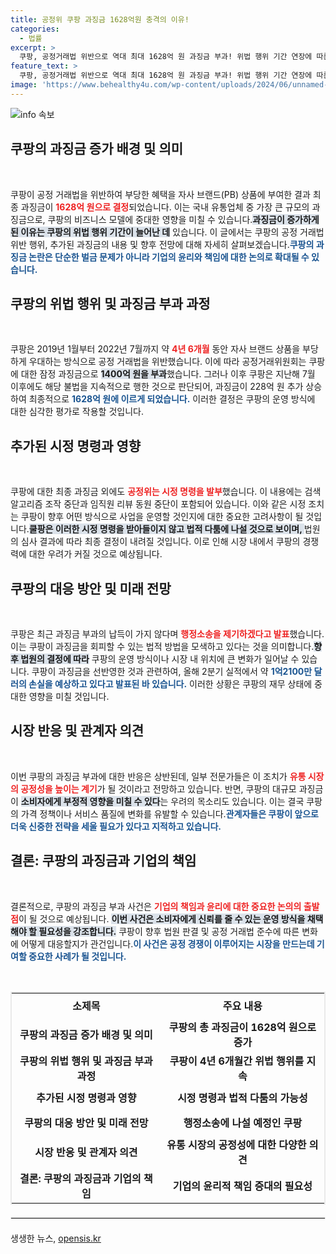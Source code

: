 ```yaml
---
title: 공정위 쿠팡 과징금 1628억원 충격의 이유!
categories:
  - 법률
excerpt: >
  쿠팡, 공정거래법 위반으로 역대 최대 1628억 원 과징금 부과! 위법 행위 기간 연장에 따른 추가 금액과 시정명령이 뒤따르고, 향후 법원 심사가 관건. 실적 반영까지 이어진 이번 사태의 전말은? 클릭해 확인하세요!
feature_text: >
  쿠팡, 공정거래법 위반으로 역대 최대 1628억 원 과징금 부과! 위법 행위 기간 연장에 따른 추가 금액과 시정명령이 뒤따르고, 향후 법원 심사가 관건. 실적 반영까지 이어진 이번 사태의 전말은? 클릭해 확인하세요!
image: 'https://www.behealthy4u.com/wp-content/uploads/2024/06/unnamed-file.png'
---
```


<p><img src="https://www.behealthy4u.com/wp-content/uploads/2024/06/unnamed-file.png" alt="info 속보" /></p>

<h2 data-ke-size="size26">쿠팡의 과징금 증가 배경 및 의미</h2>

<p data-ke-size="size16">&nbsp;</p>

<p>쿠팡이 공정 거래법을 위반하여 부당한 혜택을 자사 브랜드(PB) 상품에 부여한 결과 최종 과징금이 <b><span style="color: #ee2323;">1628억 원으로 결정</span></b>되었습니다. 이는 국내 유통업체 중 가장 큰 규모의 과징금으로, 쿠팡의 비즈니스 모델에 중대한 영향을 미칠 수 있습니다.<b><span style="background-color: #21538527;">과징금이 증가하게 된 이유는 쿠팡의 위법 행위 기간이 늘어난 데</span></b> 있습니다. 이 글에서는 쿠팡의 공정 거래법 위반 행위, 추가된 과징금의 내용 및 향후 전망에 대해 자세히 살펴보겠습니다.<b><span style="color: #1a5490;">쿠팡의 과징금 논란은 단순한 벌금 문제가 아니라 기업의 윤리와 책임에 대한 논의로 확대될 수 있습니다.</span></b></p>

<h2 data-ke-size="size26">쿠팡의 위법 행위 및 과징금 부과 과정</h2>

<p data-ke-size="size16">&nbsp;</p>

<p>쿠팡은 2019년 1월부터 2022년 7월까지 약 <b><span style="color: #ee2323;">4년 6개월</span></b> 동안 자사 브랜드 상품을 부당하게 우대하는 방식으로 공정 거래법을 위반했습니다. 이에 따라 공정거래위원회는 쿠팡에 대한 잠정 과징금으로 <b><span style="background-color: #21538527;">1400억 원을 부과</span></b>했습니다. 그러나 이후 쿠팡은 지난해 7월 이후에도 해당 불법을 지속적으로 행한 것으로 판단되어, 과징금이 228억 원 추가 상승하여 최종적으로 <b><span style="color: #1a5490;">1628억 원에 이르게 되었습니다.</span></b> 이러한 결정은 쿠팡의 운영 방식에 대한 심각한 평가로 작용할 것입니다.</p>

<h2 data-ke-size="size26">추가된 시정 명령과 영향</h2>

<p data-ke-size="size16">&nbsp;</p>

<p>쿠팡에 대한 최종 과징금 외에도 <b><span style="color: #ee2323;">공정위는 시정 명령을 발부</span></b>했습니다. 이 내용에는 검색 알고리즘 조작 중단과 임직원 리뷰 동원 중단이 포함되어 있습니다. 이와 같은 시정 조치는 쿠팡이 향후 어떤 방식으로 사업을 운영할 것인지에 대한 중요한 고려사항이 될 것입니다.<b><span style="background-color: #21538527;">쿨팡은 이러한 시정 명령을 받아들이지 않고 법적 다툼에 나설 것으로 보이며, </span></b>법원의 심사 결과에 따라 최종 결정이 내려질 것입니다. 이로 인해 시장 내에서 쿠팡의 경쟁력에 대한 우려가 커질 것으로 예상됩니다.</p>

<h2 data-ke-size="size26">쿠팡의 대응 방안 및 미래 전망</h2>

<p data-ke-size="size16">&nbsp;</p>

<p>쿠팡은 최근 과징금 부과의 납득이 가지 않다며 <b><span style="color: #ee2323;">행정소송을 제기하겠다고 발표</span></b>했습니다. 이는 쿠팡이 과징금을 회피할 수 있는 법적 방법을 모색하고 있다는 것을 의미합니다.<b><span style="background-color: #21538527;">향후 법원의 결정에 따라</span></b> 쿠팡의 운영 방식이나 시장 내 위치에 큰 변화가 일어날 수 있습니다. 쿠팡이 과징금을 선반영한 것과 관련하여, 올해 2분기 실적에서 약 <b><span style="color: #1a5490;">1억2100만 달러의 손실을 예상하고 있다고 발표된 바 있습니다.</span></b> 이러한 상황은 쿠팡의 재무 상태에 중대한 영향을 미칠 것입니다.</p>

<h2 data-ke-size="size26">시장 반응 및 관계자 의견</h2>

<p data-ke-size="size16">&nbsp;</p>

<p>이번 쿠팡의 과징금 부과에 대한 반응은 상반된데, 일부 전문가들은 이 조치가 <b><span style="color: #ee2323;">유통 시장의 공정성을 높이는 계기</span></b>가 될 것이라고 전망하고 있습니다. 반면, 쿠팡의 대규모 과징금이 <b><span style="background-color: #21538527;">소비자에게 부정적 영향을 미칠 수 있다</span></b>는 우려의 목소리도 있습니다. 이는 결국 쿠팡의 가격 정책이나 서비스 품질에 변화를 유발할 수 있습니다.<b><span style="color: #1a5490;">관계자들은 쿠팡이 앞으로 더욱 신중한 전략을 세울 필요가 있다고 지적하고 있습니다.</span></b></p>

<h2 data-ke-size="size26">결론: 쿠팡의 과징금과 기업의 책임</h2>

<p data-ke-size="size16">&nbsp;</p>

<p>결론적으로, 쿠팡의 과징금 부과 사건은 <b><span style="color: #ee2323;">기업의 책임과 윤리에 대한 중요한 논의의 출발점</span></b>이 될 것으로 예상됩니다. <b><span style="background-color: #21538527;">이번 사건은 소비자에게 신뢰를 줄 수 있는 운영 방식을 채택해야 할 필요성을 강조합니다.</span></b> 쿠팡이 향후 법원 판결 및 공정 거래법 준수에 따른 변화에 어떻게 대응할지가 관건입니다.<b><span style="color: #1a5490;">이 사건은 공정 경쟁이 이루어지는 시장을 만드는데 기여할 중요한 사례가 될 것입니다.</span></b> </p>

<p data-ke-size="size16">&nbsp;</p>

<table style="width: 100%; border: 2px solid #eaeaea;">
  <tr>
    <th style="text-align: center; height: 40px;"><b>소제목</b></th>
    <th style="text-align: center; height: 40px;"><b>주요 내용</b></th>
  </tr>
  <tr>
    <td style="text-align: center; height: 40px;"><b>쿠팡의 과징금 증가 배경 및 의미</b></td>
    <td style="text-align: center; height: 40px;"><b>쿠팡의 총 과징금이 1628억 원으로 증가</b></td>
  </tr>
  <tr>
    <td style="text-align: center; height: 40px;"><b>쿠팡의 위법 행위 및 과징금 부과 과정</b></td>
    <td style="text-align: center; height: 40px;"><b>쿠팡이 4년 6개월간 위법 행위를 지속</b></td>
  </tr>
  <tr>
    <td style="text-align: center; height: 40px;"><b>추가된 시정 명령과 영향</b></td>
    <td style="text-align: center; height: 40px;"><b>시정 명령과 법적 다툼의 가능성</b></td>
  </tr>
  <tr>
    <td style="text-align: center; height: 40px;"><b>쿠팡의 대응 방안 및 미래 전망</b></td>
    <td style="text-align: center; height: 40px;"><b>행정소송에 나설 예정인 쿠팡</b></td>
  </tr>
  <tr>
    <td style="text-align: center; height: 40px;"><b>시장 반응 및 관계자 의견</b></td>
    <td style="text-align: center; height: 40px;"><b>유통 시장의 공정성에 대한 다양한 의견</b></td>
  </tr>
  <tr>
    <td style="text-align: center; height: 40px;"><b>결론: 쿠팡의 과징금과 기업의 책임</b></td>
    <td style="text-align: center; height: 40px;"><b>기업의 윤리적 책임 증대의 필요성</b></td>
  </tr>
</table>

<hr style="border: 1px solid #eaeaea; margin: 20px 0;"/>
생생한 뉴스, <a href="https://opensis.kr" rel="dofollow">opensis.kr</a>


